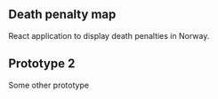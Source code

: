 ## Death penalty map

React application to display death penalties in Norway.

## Prototype 2

Some other prototype
